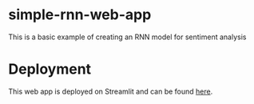 # simple-rnn-web-app
This is a basic example of creating an RNN model for sentiment analysis

# Deployment
This web app is deployed on Streamlit and can be found [here](https://simple-rnn-web-app-hc7bmhft6uf6bjrvapdvj9.streamlit.app/).
